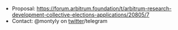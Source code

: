 - Proposal: https://forum.arbitrum.foundation/t/arbitrum-research-development-collective-elections-applications/20805/7
- Contact: @montyly on [twitter](https://twitter.com/Montyly)/telegram
